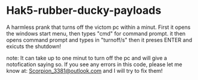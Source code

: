 # Hak5-rubber-ducky-payloads
A harmless prank that turns off the victom pc within a minut.
First it opens the windows start menu, then types "cmd" for command prompt.
it then opens command prompt and types in "turnoff/s"
then it preses ENTER and exicuts the shutdown!

note: It can take up to one minut to turn off the pc and will give a notofication saying so. 
If you see any errors in this code, please let me know at: Scorpion_3381@outlook.com and I will try to fix them!
